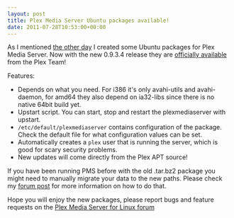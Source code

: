 ```yaml
---
layout: post
title: Plex Media Server Ubuntu packages available!
date: 2011-07-28T10:53:00+00:00
---
```


As I mentioned [the other day][1] I created some Ubuntu packages for Plex Media Server. Now with the new 0.9.3.4 release they are [officially available][2] from the Plex Team!

Features:

* Depends on what you need. For i386 it's only avahi-utils and avahi-daemon, for amd64 they also depend on ia32-libs since there is no native 64bit build yet.
* Upstart script. You can start, stop and restart the plexmediaserver with upstart.
* `/etc/default/plexmediaserver` contains configuration of the package. Check the default file for what configuration values can be set.
* Automatically creates a `plex` user that is running the server, which is good for scary security problems.
* New updates will come directly from the Plex APT source!

If you have been running PMS before with the old .tar.bz2 package you might need to manually migrate your data to the new paths. Please check my [forum post][3] for more information on how to do that.

Hope you will enjoy the new packages, please report bugs and feature requests on the [Plex Media Server for Linux forum][4]

[1]:http://tobiashieta.com/2011/07/26/plex-media-server-on-ubuntu
[2]:http://www.plexapp.com/linux/linux-pms-download.php
[3]:http://forums.plexapp.com/index.php/topic/28626-ubuntu-migrating-pms-data-to-the-new-package/
[4]:http://forums.plexapp.com/index.php/forum/85-plex-media-server-for-linux/
